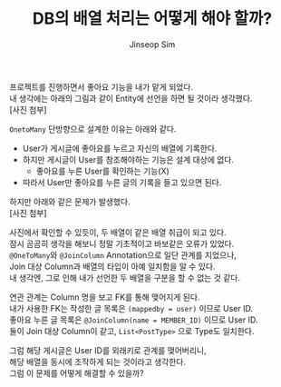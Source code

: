 ﻿---
layout: post
title: "DB의 배열 처리는 어떻게 해야 할까?"
categories: ToyProject
tags: [develop]
author:
  - Jinseop Sim
---
프로젝트를 진행하면서 좋아요 기능을 내가 맡게 되었다.  
내 생각에는 아래의 그림과 같이 Entity에 선언을 하면 될 것이라 생각했다.  
[사진 첨부]

```OnetoMany``` 단방향으로 설계한 이유는 아래와 같다.  
- User가 게시글에 좋아요를 누르고 자신의 배열에 기록한다.
- 하지만 게시글이 User를 참조해야하는 기능은 설계 대상에 없다.
  - 좋아요를 누른 User를 확인하는 기능(X) 
- 따라서 User만 좋아요를 누른 글의 기록을 들고 있으면 된다.

하지만 아래와 같은 문제가 발생했다.  
[사진 첨부]

사진에서 확인할 수 있듯이, 두 배열이 같은 배열 취급이 되고 있다.  
잠시 곰곰히 생각을 해보니 정말 기초적이고 바보같은 오류가 있었다.  
```@OneToMany```와 ```@JoinColumn``` Annotation으로 일단 관계를 지었으나,  
Join 대상 Column과 배열의 타입이 아예 일치함을 알 수 있다.  
내 생각엔, 그로 인해 내가 선언한 두 배열을 구분을 할 수 없는 것 같다.  

연관 관계는 Column 명을 보고 FK를 통해 맺어지게 된다.  
내가 사용한 FK는 작성한 글 목록은 ```(mappedby = user)``` 이므로 User ID.  
좋아요 누른 글 목록은 ```@JoinColumn(name = MEMBER_ID)``` 이므로 User ID.  
둘이 Join 대상 Column이 같고, ```List<PostType>``` 으로 Type도 일치한다.  

그럼 해당 게시글은 User ID를 외래키로 관계를 맺어버리니,  
해당 배열을 동시에 조작하게 되는 것이라고 생각한다.  
그럼 이 문제를 어떻게 해결할 수 있을까?  